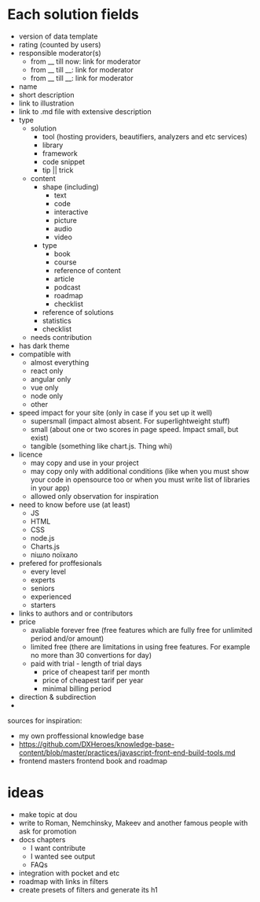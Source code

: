 # Each solution fields

- version of data template
- rating (counted by users)
- responsible moderator(s)
    - from __ till now: link for moderator
    - from __ till __: link for moderator
    - from __ till __: link for moderator
- name
- short description
- link to illustration
- link to .md file with extensive description
- type
    - solution
        - tool (hosting providers, beautifiers, analyzers and etc services)
        - library
        - framework
        - code snippet
        - tip || trick
    - content
        - shape (including)
            - text
            - code
            - interactive
            - picture
            - audio
            - video
        - type
            - book
            - course
            - reference of content
            - article
            - podcast
            - roadmap
            - checklist
        - reference of solutions
        - statistics
        - checklist
    - needs contribution
- has dark theme
- compatible with
    - almost everything
    - react only
    - angular only
    - vue only
    - node only
    - other
- speed impact for your site (only in case if you set up it well)
    - supersmall (impact almost absent. For superlightweight stuff)
    - small (about one or two scores in page speed. Impact small, but exist)
    - tangible (something like chart.js. Thing whi)
- licence
    - may copy and use in your project
    - may copy only with additional conditions (like when you must show your code in opensource too or when you must write list of libraries in your app) 
    - allowed only observation for inspiration
- need to know before use (at least)
    - JS
    - HTML
    - CSS
    - node.js
    - Charts.js
    - пішло поїхало
- prefered for proffesionals
    - every level
    - experts
    - seniors
    - experienced
    - starters
- links to authors and or contributors
- price
    - avaliable forever free (free features which are fully free for unlimited period and/or amount)
    - limited free (there are limitations in using free features. For example no more than 30 convertions for day)
    - paid with trial
            - length of trial days
        - price of cheapest tarif per month
        - price of cheapest tarif per year
        - minimal billing period
- direction & subdirection
-


sources for inspiration:
- my own proffessional knowledge base
- https://github.com/DXHeroes/knowledge-base-content/blob/master/practices/javascript-front-end-build-tools.md
- frontend masters frontend book and roadmap

# ideas
- make topic at dou
- write to Roman, Nemchinsky, Makeev and another famous people with ask for promotion
- docs chapters
    - I want contribute
    - I wanted see output
    - FAQs
- integration with pocket and etc
- roadmap with links in filters
- create presets of filters and generate its h1